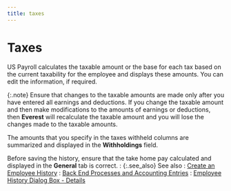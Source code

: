 ```yaml
---
title: taxes
---
```


# Taxes


US Payroll calculates the taxable amount or the base for each tax based  on the current taxability for the employee and displays these amounts.  You can edit the information, if required.


{:.note}
Ensure that changes to the taxable amounts  are made only after you have entered all earnings and deductions. If you  change the taxable amount and then make modifications to the amounts of  earnings or deductions, then **Everest**  will recalculate the taxable amount and you will lose the changes made  to the taxable amounts.


The amounts that you specify in the taxes withheld columns are summarized  and displayed in the **Withholdings**  field.


Before saving the history, ensure that the take home pay calculated  and displayed in the **General** tab  is correct.
: {:.see_also}
See also
: [Create  an Employee History]({{site.prl_baseurl}}/setup/employee-history/create/setting_up_an_employee_history.html)
: [Back  End Processes and Accounting Entries]({{site.prl_baseurl}}/setup/employee-history/backend-proc-and-acc-entries/backend_processes_and_accounting_entries.html)
: [Employee  History Dialog Box - Details]({{site.prl_baseurl}}/setup/employee-history/create/employee_history_dialog_box.html)
